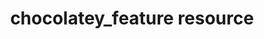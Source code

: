 ---
title: chocolatey_feature resource
resource: chocolatey_feature
draft: false
aliases:
- "/resource_chocolatey_feature.html"
menu:
  infra:
    title: chocolatey_feature
    identifier: chef_infra/cookbook_reference/resources/chocolatey_feature chocolatey_feature
    parent: chef_infra/cookbook_reference/resources

resource_reference: true
robots: null
resource_description_list:
- markdown: 'Use the **chocolatey_feature** resource to enable and disable

    Chocolatey features.'
- note:
    markdown: 'The Chocolatey package manager is not installed on Windows by default.

      Install it prior to using this resource by adding the [Chocolatey

      cookbook](https://supermarket.chef.io/cookbooks/chocolatey/) to your

      node''s run list.'
resource_new_in: '15.1'
handler_types: false
syntax_description: "The chocolatey_feature resource has the following syntax:\n\n\
  ``` ruby\nchocolatey_feature 'name' do\n  feature_name      String # default value:\
  \ 'name' unless specified\n  action            Symbol # defaults to :enable if not\
  \ specified\nend\n```"
syntax_code_block: null
syntax_properties_list:
- '`chocolatey_feature` is the resource.'
- '`name` is the name given to the resource block.'
- '`action` identifies which steps Chef Infra Client will take to bring the node into
  the desired state.'
- '`feature_name` is the property available to this resource.'
syntax_full_code_block: null
syntax_full_properties_list: null
syntax_shortcode: null
registry_key: false
nameless_apt_update: false
nameless_build_essential: false
resource_package_options: false
actions_list:
  :disable:
    markdown: Disable a Chocolatey Feature.
  :enable:
    markdown: Enable a Chocolatey Feature.
  :nothing:
    shortcode: resources_common_actions_nothing.md
properties_list:
- property: feature_name
  ruby_type: String
  required: false
  default_value: The resource block's name
  new_in: null
  description_list:
  - markdown: The name of the Chocolatey feature to enable or disable.
properties_shortcode: null
properties_multiple_packages: false
resource_directory_recursive_directories: false
resources_common_atomic_update: false
properties_resources_common_windows_security: false
remote_file_prevent_re_downloads: false
remote_file_unc_path: false
ps_credential_helper: false
ruby_style_basics_chef_log: false
debug_recipes_chef_shell: false
template_requirements: false
resources_common_properties: true
resources_common_notification: true
resources_common_guards: true
common_resource_functionality_multiple_packages: false
resources_common_guard_interpreter: false
remote_directory_recursive_directories: false
common_resource_functionality_resources_common_windows_security: false
handler_custom: false
cookbook_file_specificity: false
unit_file_verification: false
examples: |
  **Enable the checksumFiles Chocolatey feature**

  ```ruby
  chocolatey_feature 'checksumFiles' do
    action :enable
  end
  ```

  **Disable the checksumFiles Chocolatey feature**

  ```ruby
  chocolatey_feature 'checksumFiles' do
    action :disable
  end
  ```
---